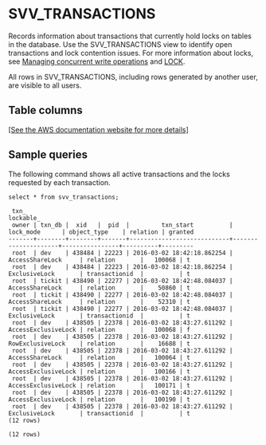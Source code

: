 # SVV\_TRANSACTIONS<a name="r_SVV_TRANSACTIONS"></a>

Records information about transactions that currently hold locks on tables in the database\. Use the SVV\_TRANSACTIONS view to identify open transactions and lock contention issues\. For more information about locks, see [Managing concurrent write operations](c_Concurrent_writes.md) and [LOCK](r_LOCK.md)\.

All rows in SVV\_TRANSACTIONS, including rows generated by another user, are visible to all users\.

## Table columns<a name="SVV_TRANSACTIONS-table-columns"></a>

[\[See the AWS documentation website for more details\]](http://docs.aws.amazon.com/redshift/latest/dg/r_SVV_TRANSACTIONS.html)

## Sample queries<a name="SVV_TRANSACTIONS-sample-queries"></a>

The following command shows all active transactions and the locks requested by each transaction\.

```
select * from svv_transactions;

 txn_                                                                                 lockable_     
 owner | txn_db |  xid   |  pid  |         txn_start          |      lock_mode      | object_type    | relation | granted
-------+--------+--------+-------+----------------------------+---------------------+----------------+----------+---------
 root  | dev    | 438484 | 22223 | 2016-03-02 18:42:18.862254 | AccessShareLock     | relation       |   100068 | t
 root  | dev    | 438484 | 22223 | 2016-03-02 18:42:18.862254 | ExclusiveLock       | transactionid  |          | t
 root  | tickit | 438490 | 22277 | 2016-03-02 18:42:48.084037 | AccessShareLock     | relation       |    50860 | t
 root  | tickit | 438490 | 22277 | 2016-03-02 18:42:48.084037 | AccessShareLock     | relation       |    52310 | t
 root  | tickit | 438490 | 22277 | 2016-03-02 18:42:48.084037 | ExclusiveLock       | transactionid  |          | t
 root  | dev    | 438505 | 22378 | 2016-03-02 18:43:27.611292 | AccessExclusiveLock | relation       |   100068 | f
 root  | dev    | 438505 | 22378 | 2016-03-02 18:43:27.611292 | RowExclusiveLock    | relation       |    16688 | t
 root  | dev    | 438505 | 22378 | 2016-03-02 18:43:27.611292 | AccessShareLock     | relation       |   100064 | t
 root  | dev    | 438505 | 22378 | 2016-03-02 18:43:27.611292 | AccessExclusiveLock | relation       |   100166 | t
 root  | dev    | 438505 | 22378 | 2016-03-02 18:43:27.611292 | AccessExclusiveLock | relation       |   100171 | t
 root  | dev    | 438505 | 22378 | 2016-03-02 18:43:27.611292 | AccessExclusiveLock | relation       |   100190 | t
 root  | dev    | 438505 | 22378 | 2016-03-02 18:43:27.611292 | ExclusiveLock       | transactionid  |          | t
(12 rows)

(12 rows)
```